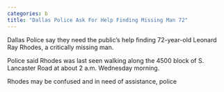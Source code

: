 ```yaml
---
categories: b
title: "Dallas Police Ask For Help Finding Missing Man 72"
---
```


Dallas Police say they need the public&#8217;s help finding 72-year-old Leonard Ray Rhodes, a critically missing man.



Police said Rhodes was last seen walking along the 4500 block of S. Lancaster Road at about 2 a.m. Wednesday morning.



Rhodes may be confused and in need of assistance, police 